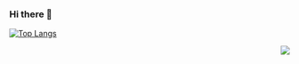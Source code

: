 ### Hi there 👋
[![Top Langs](https://github-readme-stats.vercel.app/api/top-langs/?username=waterdrag0n&layout=compact)](https://github.com/waterdrag0n/github-readme-stats)
<!--
**waterdrag0n/waterdrag0n** is a ✨ _special_ ✨ repository because its `README.md` (this file) appears on your GitHub profile.

Here are some ideas to get you started:

- 🔭 I’m currently working on ...
- 🌱 I’m currently learning ...
- 👯 I’m looking to collaborate on ...
- 🤔 I’m looking for help with ...
- 💬 Ask me about ...
- 📫 How to reach me: ...
- 😄 Pronouns: ...
- ⚡ Fun fact: ...
- 
-->

<img align='right' src="http://mazassumnida.wtf/api/v2/generate_badge?boj=sean0422">
<!-- ![Kinetic27's github stats](https://github-readme-stats.vercel.app/api?username=waterdrag0n&show_icons=true) -->
